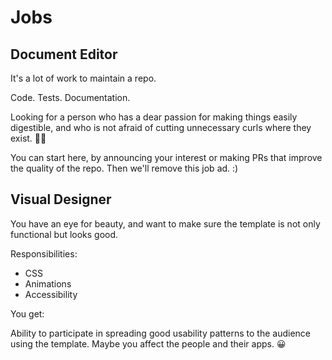 # Jobs


## Document Editor

It's a lot of work to maintain a repo. 

Code. Tests. Documentation.

Looking for a person who has a dear passion for making things easily digestible, and who is not afraid of cutting unnecessary curls where they exist. 🤦‍♀️

You can start here, by announcing your interest or making PRs that improve the quality of the repo. Then we'll remove this job ad. :)


## Visual Designer

You have an eye for beauty, and want to make sure the template is not only functional but looks good.

Responsibilities:

- CSS
- Animations
- Accessibility

You get:

Ability to participate in spreading good usability patterns to the audience using the template. Maybe you affect the people and their apps. 😀

